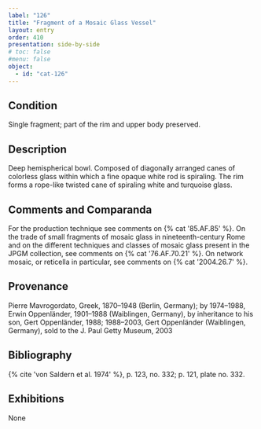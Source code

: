 ```yaml
---
label: "126"
title: "Fragment of a Mosaic Glass Vessel"
layout: entry
order: 410
presentation: side-by-side
# toc: false
#menu: false 
object:
  - id: "cat-126"
---
```


## Condition

Single fragment; part of the rim and upper body preserved.

## Description

Deep hemispherical bowl. Composed of diagonally arranged canes of colorless glass within which a fine opaque white rod is spiraling. The rim forms a rope-like twisted cane of spiraling white and turquoise glass.

## Comments and Comparanda

For the production technique see comments on {% cat '85.AF.85' %}. On the trade of small fragments of mosaic glass in nineteenth-century Rome and on the different techniques and classes of mosaic glass present in the JPGM collection, see comments on {% cat '76.AF.70.21' %}. On network mosaic, or reticella in particular, see comments on {% cat '2004.26.7' %}.

## Provenance

Pierre Mavrogordato, Greek, 1870–1948 (Berlin, Germany); by 1974–1988, Erwin Oppenländer, 1901–1988 (Waiblingen, Germany), by inheritance to his son, Gert Oppenländer, 1988; 1988–2003, Gert Oppenländer (Waiblingen, Germany), sold to the J. Paul Getty Museum, 2003

## Bibliography

{% cite 'von Saldern et al. 1974' %}, p. 123, no. 332; p. 121, plate no. 332.

## Exhibitions

None
